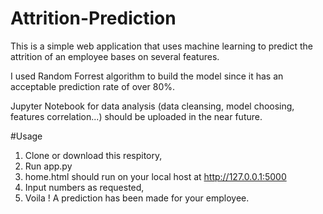 # Attrition-Prediction 
This is a simple web application that uses machine learning to predict the attrition of an employee bases on several features. 

I used Random Forrest algorithm to build the model since it has an acceptable prediction rate of over 80%.

Jupyter Notebook for data analysis (data cleansing, model choosing, features correlation...) should be uploaded in the near future.

#Usage
1. Clone or download this respitory,
2. Run app.py
3. home.html should run on your local host at http://127.0.0.1:5000
4. Input numbers as requested,
5. Voila ! A prediction has been made for your employee.
